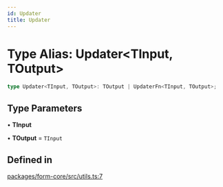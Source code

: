 ```yaml
---
id: Updater
title: Updater
---
```


# Type Alias: Updater\<TInput, TOutput\>

```ts
type Updater<TInput, TOutput>: TOutput | UpdaterFn<TInput, TOutput>;
```

## Type Parameters

• **TInput**

• **TOutput** = `TInput`

## Defined in

[packages/form-core/src/utils.ts:7](https://github.com/TanStack/form/blob/ab5a89b11f2af9f11c720387ff2da9e9d2b82764/packages/form-core/src/utils.ts#L7)
